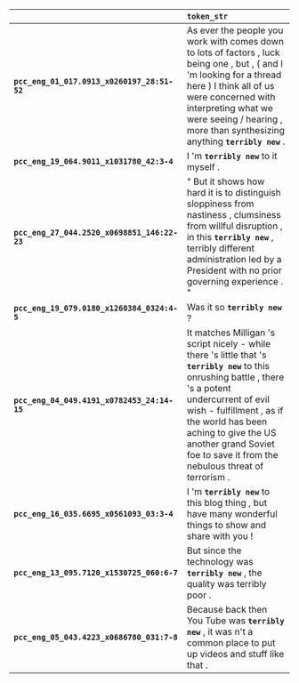 |                                              | `token_str`                                                                                                                                                                                                                                                                                                 |
|:---------------------------------------------|:------------------------------------------------------------------------------------------------------------------------------------------------------------------------------------------------------------------------------------------------------------------------------------------------------------|
| **`pcc_eng_01_017.0913_x0260197_28:51-52`**  | As ever the people you work with comes down to lots of factors , luck being one , but , ( and I 'm looking for a thread here ) I think all of us were concerned with interpreting what we were seeing / hearing , more than synthesizing anything __``terribly new``__ .                                    |
| **`pcc_eng_19_064.9011_x1031780_42:3-4`**    | I 'm __``terribly new``__ to it myself .                                                                                                                                                                                                                                                                    |
| **`pcc_eng_27_044.2520_x0698851_146:22-23`** | " But it shows how hard it is to distinguish sloppiness from nastiness , clumsiness from willful disruption , in this __``terribly new``__ , terribly different administration led by a President with no prior governing experience . "                                                                    |
| **`pcc_eng_19_079.0180_x1260384_0324:4-5`**  | Was it so __``terribly new``__ ?                                                                                                                                                                                                                                                                            |
| **`pcc_eng_04_049.4191_x0782453_24:14-15`**  | It matches Milligan 's script nicely - while there 's little that 's __``terribly new``__ to this onrushing battle , there 's a potent undercurrent of evil wish - fulfillment , as if the world has been aching to give the US another grand Soviet foe to save it from the nebulous threat of terrorism . |
| **`pcc_eng_16_035.6695_x0561093_03:3-4`**    | I 'm __``terribly new``__ to this blog thing , but have many wonderful things to show and share with you !                                                                                                                                                                                                  |
| **`pcc_eng_13_095.7120_x1530725_060:6-7`**   | But since the technology was __``terribly new``__ , the quality was terribly poor .                                                                                                                                                                                                                         |
| **`pcc_eng_05_043.4223_x0686780_031:7-8`**   | Because back then You Tube was __``terribly new``__ , it was n't a common place to put up videos and stuff like that .                                                                                                                                                                                      |